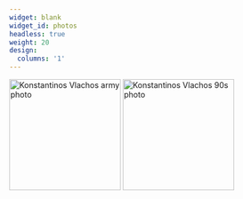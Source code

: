 ```yaml
---
widget: blank
widget_id: photos
headless: true
weight: 20
design:
  columns: '1'
---
```


<img src="media/konvlachos_army.jpg" alt="Konstantinos Vlachos army photo" width="200" />

<img src="media/konvlachos_90.jpg" alt="Konstantinos Vlachos 90s photo" width="200" />
